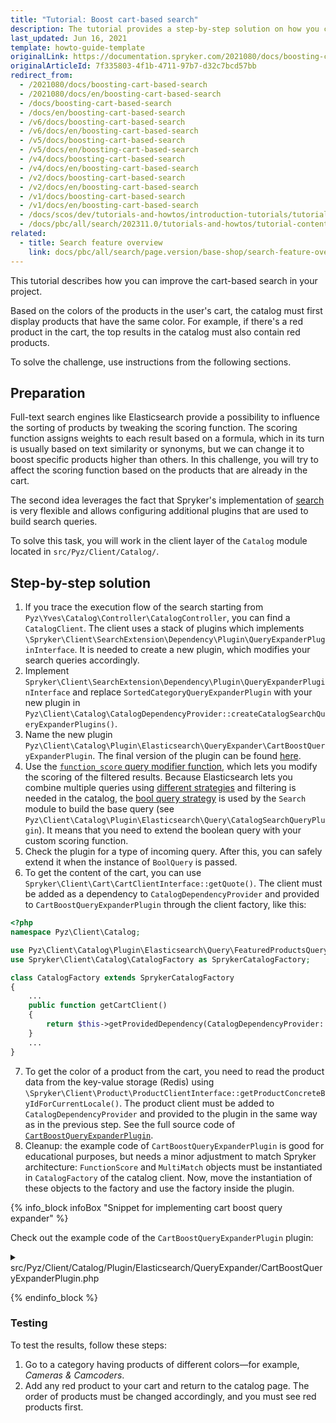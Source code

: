 ```yaml
---
title: "Tutorial: Boost cart-based search"
description: The tutorial provides a step-by-step solution on how you can arrange your products in the cart by a color attribute.
last_updated: Jun 16, 2021
template: howto-guide-template
originalLink: https://documentation.spryker.com/2021080/docs/boosting-cart-based-search
originalArticleId: 7f335803-4f1b-4711-97b7-d32c7bcd57bb
redirect_from:
  - /2021080/docs/boosting-cart-based-search
  - /2021080/docs/en/boosting-cart-based-search
  - /docs/boosting-cart-based-search
  - /docs/en/boosting-cart-based-search
  - /v6/docs/boosting-cart-based-search
  - /v6/docs/en/boosting-cart-based-search
  - /v5/docs/boosting-cart-based-search
  - /v5/docs/en/boosting-cart-based-search
  - /v4/docs/boosting-cart-based-search
  - /v4/docs/en/boosting-cart-based-search
  - /v2/docs/boosting-cart-based-search
  - /v2/docs/en/boosting-cart-based-search
  - /v1/docs/boosting-cart-based-search
  - /v1/docs/en/boosting-cart-based-search
  - /docs/scos/dev/tutorials-and-howtos/introduction-tutorials/tutorial-content-and-search-attribute-cart-based-catalog-personalization-spryker-commerce-os/tutorial-boosting-cart-based-search.html
  - /docs/pbc/all/search/202311.0/tutorials-and-howtos/tutorial-content-and-search-attribute-cart-based-catalog-personalization/tutorial-boost-cart-based-search.html
related:
  - title: Search feature overview
    link: docs/pbc/all/search/page.version/base-shop/search-feature-overview/search-feature-overview.html
---
```


This tutorial describes how you can improve the cart-based search in your project.

Based on the colors of the products in the user's cart, the catalog must first display products that have the same color. For example, if there's a red product in the cart, the top results in the catalog must also contain red products.

To solve the challenge, use instructions from the following sections.

## Preparation

Full-text search engines like Elasticsearch provide a possibility to influence the sorting of products by tweaking the scoring function. The scoring function assigns weights to each result based on a formula, which in its turn is usually based on text similarity or synonyms, but we can change it to boost specific products higher than others. In this challenge, you will try to affect the scoring function based on the products that are already in the cart.

The second idea leverages the fact that Spryker's implementation of [search](/docs/pbc/all/search/{{site.version}}/base-shop/search-feature-overview/search-feature-overview.html) is very flexible and allows configuring additional plugins that are used to build search queries.

To solve this task, you will work in the client layer of the `Catalog` module located in `src/Pyz/Client/Catalog/`.

## Step-by-step solution

1. If you trace the execution flow of the search starting from `Pyz\Yves\Catalog\Controller\CatalogController`, you can find a `CatalogClient`. The client uses a stack of plugins which implements `\Spryker\Client\SearchExtension\Dependency\Plugin\QueryExpanderPluginInterface`. It is needed to create a new plugin, which modifies your search queries accordingly.
2. Implement `Spryker\Client\SearchExtension\Dependency\Plugin\QueryExpanderPluginInterface` and replace `SortedCategoryQueryExpanderPlugin` with your new plugin in `Pyz\Client\Catalog\CatalogDependencyProvider::createCatalogSearchQueryExpanderPlugins()`.
3. Name the new plugin `Pyz\Client\Catalog\Plugin\Elasticsearch\QueryExpander\CartBoostQueryExpanderPlugin`. The final version of the plugin can be found [here](#plugin).
4. Use the [`function_score` query modifier function](https://www.elastic.co/guide/en/elasticsearch/reference/current/query-dsl-function-score-query.html), which lets you modify the scoring of the filtered results. Because Elasticsearch lets you combine multiple queries using [different strategies](https://www.elastic.co/guide/en/elasticsearch/reference/current/compound-queries.html) and filtering is needed in the catalog, the [bool query strategy](https://www.elastic.co/guide/en/elasticsearch/reference/current/query-dsl-bool-query.html) is used by the `Search` module to build the base query (see `Pyz\Client\Catalog\Plugin\Elasticsearch\Query\CatalogSearchQueryPlugin`). It means that you need to extend the boolean query with your custom scoring function.
5. Check the plugin for a type of incoming query. After this, you can safely extend it when the instance of `BoolQuery` is passed.
6. To get the content of the cart, you can use `Spryker\Client\Cart\CartClientInterface::getQuote()`. The client must be added as a dependency to `CatalogDependencyProvider` and provided to `CartBoostQueryExpanderPlugin` through the client factory, like this:

```php
<?php
namespace Pyz\Client\Catalog;

use Pyz\Client\Catalog\Plugin\Elasticsearch\Query\FeaturedProductsQueryPlugin;
use Spryker\Client\Catalog\CatalogFactory as SprykerCatalogFactory;

class CatalogFactory extends SprykerCatalogFactory
{
    ...
    public function getCartClient()
    {
        return $this->getProvidedDependency(CatalogDependencyProvider::CART_CLIENT);
    }
    ...
}
```

7. To get the color of a product from the cart, you need to read the product data from the key-value storage (Redis) using `\Spryker\Client\Product\ProductClientInterface::getProductConcreteByIdForCurrentLocale()`. The product client must be added to  `CatalogDependencyProvider` and provided to the plugin in the same way as in the previous step. See the full source code of [`CartBoostQueryExpanderPlugin`](#plugin).
8. Cleanup: the example code of `CartBoostQueryExpanderPlugin` is good for educational purposes, but needs a minor adjustment to match Spryker architecture: `FunctionScore` and `MultiMatch` objects must be instantiated in `CatalogFactory` of the catalog client. Now, move the instantiation of these objects to the factory and use the factory inside the plugin.

<a name="plugin"></a>

{% info_block infoBox "Snippet for implementing cart boost query expander" %}

Check out the example code of the `CartBoostQueryExpanderPlugin` plugin:

<details>
<summary>src/Pyz/Client/Catalog/Plugin/Elasticsearch/QueryExpander/CartBoostQueryExpanderPlugin.php</summary>

```php
<?php

namespace Pyz\Client\Catalog\Plugin\Elasticsearch\QueryExpander;

use Elastica\Query;
use Elastica\Query\BoolQuery;
use Elastica\Query\FunctionScore;
use Elastica\Query\MultiMatch;
use Generated\Shared\Search\PageIndexMap;
use Generated\Shared\Transfer\ItemTransfer;
use Generated\Shared\Transfer\QuoteTransfer;
use InvalidArgumentException;
use Spryker\Client\Kernel\AbstractPlugin;
use Spryker\Client\SearchExtension\Dependency\Plugin\QueryExpanderPluginInterface;
use Spryker\Client\SearchExtension\Dependency\Plugin\QueryInterface;

/**
 * @method \Pyz\Client\Catalog\CatalogFactory getFactory()
 */
class CartBoostQueryExpanderPlugin extends AbstractPlugin implements QueryExpanderPluginInterface
{

    /**
     * @param \Spryker\Client\SearchExtension\Dependency\Plugin\QueryInterface $searchQuery
     * @param array $requestParameters
     *
     * @return \Spryker\Client\SearchExtension\Dependency\Plugin\QueryInterface
     */
    public function expandQuery(QueryInterface $searchQuery, array $requestParameters = [])
    {
        $quoteTransfer = $this->getFactory()
            ->getCartClient()
            ->getQuote();

        // Don't need to change query when cart is empty.
        if (!$quoteTransfer->getItems()->count()) {
            return $searchQuery;
        }

        // Make sure that the query we are extending is compatible with our expectations.
        $boolQuery = $this->getBoolQuery($searchQuery->getSearchQuery());

        // Boost query based on cart.
        $this->boostByCartItemColors($boolQuery, $quoteTransfer);

        return $searchQuery;
    }

    /**
     * @param \Elastica\Query $query
     *
     * @throws \InvalidArgumentException
     *
     * @return \Elastica\Query\BoolQuery
     */
    protected function getBoolQuery(Query $query)
    {
        $boolQuery = $query->getQuery();
        if (!$boolQuery instanceof BoolQuery) {
            throw new InvalidArgumentException(sprintf(
                'Cart boost query expander available only with %s, got: %s',
                BoolQuery::class,
                get_class($boolQuery)
            ));
        }

        return $boolQuery;
    }

    /**
     * @param \Elastica\Query\BoolQuery $boolQuery
     * @param \Generated\Shared\Transfer\QuoteTransfer $quoteTransfer
     *
     * @return void
     */
    protected function boostByCartItemColors(BoolQuery $boolQuery, QuoteTransfer $quoteTransfer)
    {
        $functionScoreQuery = new FunctionScore();
        // Define how the computed scores are combined for the used functions.
        $functionScoreQuery->setScoreMode(FunctionScore::SCORE_MODE_MULTIPLY);
        // Define how the newly computed score is combined with the score of the query.
        $functionScoreQuery->setBoostMode(FunctionScore::BOOST_MODE_MULTIPLY);

        foreach ($quoteTransfer->getItems() as $itemTransfer) {
            $color = $this->getProductColor($itemTransfer);

            if ($color) {
                // Create filter for all products that contains the same color.
                $filter = $this->createFulltextSearchQuery($color);

                // Boost the results with a custom number.
                $functionScoreQuery->addFunction('weight', 20, $filter);
            }
        }

        // Extend the original search query with function_score that will change the score of the results.
        $boolQuery->addMust($functionScoreQuery);
    }

    /**
     * @param \Generated\Shared\Transfer\ItemTransfer $itemTransfer
     *
     * @return string|null
     */
    protected function getProductColor(ItemTransfer $itemTransfer)
    {
        // We get the concrete product from the key-value storage (Redis).
        $productData = $this->getFactory()
            ->getProductClient()
            ->getProductConcreteByIdForCurrentLocale($itemTransfer->getId());

        return isset($productData['attributes']['color']) ? $productData['attributes']['color'] : null;
    }

    /**
     * @param string $searchString
     *
     * @return \Elastica\Query\MultiMatch
     */
    protected function createFulltextSearchQuery($searchString)
    {
        // We search for color in the "full-text" and "full-text-boosted" fields.
        $matchQuery = (new MultiMatch())
            ->setFields([
                PageIndexMap::FULL_TEXT,
                PageIndexMap::FULL_TEXT_BOOSTED . '^3', // Boost results with custom number.
            ])
            ->setQuery($searchString)
            ->setType(MultiMatch::TYPE_CROSS_FIELDS);

        return $matchQuery;
    }

}
```
</details>

{% endinfo_block %}

### Testing

To test the results, follow these steps:
1. Go to a category having products of different colors—for example, *Cameras & Camcoders*.
2. Add any red product to your cart and return to the catalog page.
The order of products must be changed accordingly, and you must see red products first.
